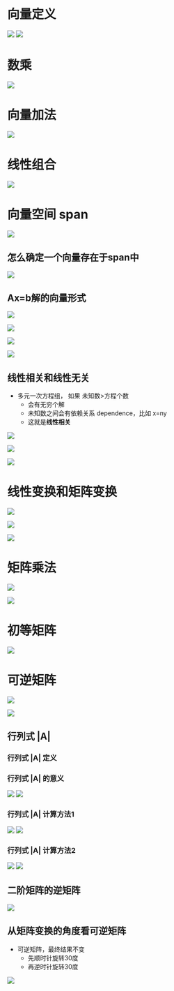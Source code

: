 # 向量定义
![](../photo/Pasted%20image%2020240219173051.png)
![](../photo/Pasted%20image%2020240220151723.png)
# 数乘
![](../photo/Pasted%20image%2020240219173109.png)

# 向量加法
![](../photo/Pasted%20image%2020240219173213.png)

# 线性组合
![](../photo/Pasted%20image%2020240219173302.png)

# 向量空间 span
![](../photo/Pasted%20image%2020240219175259.png)

## 怎么确定一个向量存在于span中
![](../photo/Pasted%20image%2020240219181755.png)

## Ax=b解的向量形式
![](../photo/Pasted%20image%2020240219190231.png)

![](../photo/Pasted%20image%2020240219190432.png)

![](../photo/Pasted%20image%2020240219190506.png)

![](../photo/Pasted%20image%2020240219191005.png)

## 线性相关和线性无关
- 多元一次方程组， 如果 未知数>方程个数
	- 会有无穷个解
	- 未知数之间会有依赖关系 dependence，比如 x=ny
	- 这就是**线性相关**

![](../photo/Pasted%20image%2020240220091048.png)

![](../photo/Pasted%20image%2020240220093909.png)

![](../photo/Pasted%20image%2020240220100451.png)

# 线性变换和矩阵变换
![](../photo/Pasted%20image%2020240220104802.png)

![](../photo/Pasted%20image%2020240220104855.png)

![](../photo/Pasted%20image%2020240220104950.png)

# 矩阵乘法
![](../photo/Pasted%20image%2020240220112443.png)

![](../photo/Pasted%20image%2020240220112657.png)

# 初等矩阵
![](../photo/Pasted%20image%2020240220113844.png)

# 可逆矩阵
![](../photo/Pasted%20image%2020240220115442.png)

![](../photo/Pasted%20image%2020240220141839.png)
## 行列式 |A|
### 行列式 |A| 定义

### 行列式 |A| 的意义
![](../photo/Pasted%20image%2020240220185018.png)
![](../photo/Pasted%20image%2020240220185035.png)
### 行列式 |A| 计算方法1
![](../photo/Pasted%20image%2020240220121353.png)
![](../photo/Pasted%20image%2020240220122020.png)

### 行列式 |A| 计算方法2
![](../photo/Pasted%20image%2020240220185120.png)
![](../photo/Pasted%20image%2020240220185211.png)

## 二阶矩阵的逆矩阵
![](../photo/Pasted%20image%2020240220182010.png)

## 从矩阵变换的角度看可逆矩阵
- 可逆矩阵，最终结果不变
	- 先顺时针旋转30度
	- 再逆时针旋转30度

![](../photo/Pasted%20image%2020240220142022.png)
